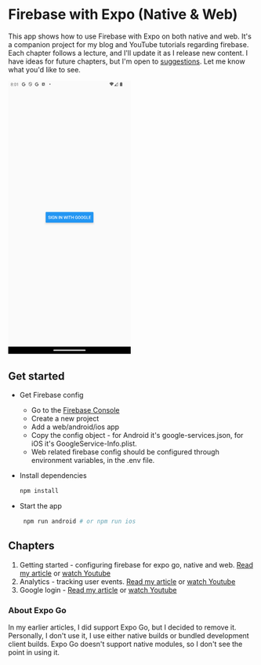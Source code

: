 # Firebase with Expo (Native & Web)

This app shows how to use Firebase with Expo on both native and web.
It's a companion project for my blog and YouTube tutorials regarding firebase. 
Each chapter follows a lecture, and I'll update it as I release new content.
I have ideas for future chapters, but I'm open to [suggestions](https://github.com/amarjanica/firebase-expo-demo/discussions). Let me know what you'd like to see.

<img src="/repo-assets/demo.png" width="250" alt="Demo"/>

## Get started

- Get Firebase config
  - Go to the [Firebase Console](https://console.firebase.google.com/)
  - Create a new project
  - Add a web/android/ios app
  - Copy the config object - for Android it's google-services.json, for iOS it's GoogleService-Info.plist.
  - Web related firebase config should be configured through environment variables, in the .env file.

- Install dependencies

   ```bash
   npm install
   ```
- Start the app

   ```bash
    npm run android # or npm run ios
   ```


## Chapters

1. Getting started - configuring firebase for expo go, native and web. [Read my article](https://www.amarjanica.com/getting-started-with-firebase-on-expo-go-native-and-web/) or [watch Youtube](https://youtu.be/6uWL5hxK1NM)
2. Analytics - tracking user events. [Read my article](https://www.amarjanica.com/google-analytics-in-expo-firebase-setup-for-native-and-web) or [watch Youtube](https://youtu.be/U9HSJesbD9E)
3. Google login - [Read my article](https://www.amarjanica.com/making-google-login-work-in-react-native-and-web/) or [watch Youtube](https://youtu.be/RhnmFVDy2mQ)

### About Expo Go
In my earlier articles, I did support Expo Go, but I decided to remove it.
Personally, I don't use it, I use either native builds or bundled development client builds.
Expo Go doesn't support native modules, so I don't see the point in using it.
